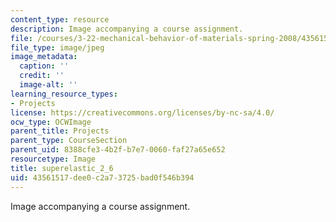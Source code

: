 ```yaml
---
content_type: resource
description: Image accompanying a course assignment.
file: /courses/3-22-mechanical-behavior-of-materials-spring-2008/43561517dee0c2a73725bad0f546b394_superelastic_2_6.jpg
file_type: image/jpeg
image_metadata:
  caption: ''
  credit: ''
  image-alt: ''
learning_resource_types:
- Projects
license: https://creativecommons.org/licenses/by-nc-sa/4.0/
ocw_type: OCWImage
parent_title: Projects
parent_type: CourseSection
parent_uid: 8388cfe3-4b2f-b7e7-0060-faf27a65e652
resourcetype: Image
title: superelastic_2_6
uid: 43561517-dee0-c2a7-3725-bad0f546b394
---
```

Image accompanying a course assignment.